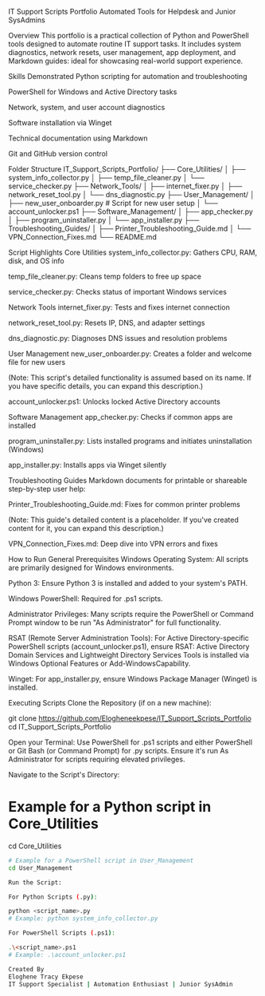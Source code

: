 IT Support Scripts Portfolio
Automated Tools for Helpdesk and Junior SysAdmins

Overview
This portfolio is a practical collection of Python and PowerShell tools designed to automate routine IT support tasks. It includes system diagnostics, network resets, user management, app deployment, and Markdown guides: ideal for showcasing real-world support experience.

Skills Demonstrated
Python scripting for automation and troubleshooting

PowerShell for Windows and Active Directory tasks

Network, system, and user account diagnostics

Software installation via Winget

Technical documentation using Markdown

Git and GitHub version control

Folder Structure
IT_Support_Scripts_Portfolio/
├── Core_Utilities/
│   ├── system_info_collector.py
│   ├── temp_file_cleaner.py
│   └── service_checker.py
├── Network_Tools/
│   ├── internet_fixer.py
│   ├── network_reset_tool.py
│   └── dns_diagnostic.py
├── User_Management/
│   ├── new_user_onboarder.py  # Script for new user setup
│   └── account_unlocker.ps1
├── Software_Management/
│   ├── app_checker.py
│   ├── program_uninstaller.py
│   └── app_installer.py
├── Troubleshooting_Guides/
│   ├── Printer_Troubleshooting_Guide.md
│   └── VPN_Connection_Fixes.md
└── README.md

Script Highlights
Core Utilities
system_info_collector.py: Gathers CPU, RAM, disk, and OS info

temp_file_cleaner.py: Cleans temp folders to free up space

service_checker.py: Checks status of important Windows services

Network Tools
internet_fixer.py: Tests and fixes internet connection

network_reset_tool.py: Resets IP, DNS, and adapter settings

dns_diagnostic.py: Diagnoses DNS issues and resolution problems

User Management
new_user_onboarder.py: Creates a folder and welcome file for new users

(Note: This script's detailed functionality is assumed based on its name. If you have specific details, you can expand this description.)

account_unlocker.ps1: Unlocks locked Active Directory accounts

Software Management
app_checker.py: Checks if common apps are installed

program_uninstaller.py: Lists installed programs and initiates uninstallation (Windows)

app_installer.py: Installs apps via Winget silently

Troubleshooting Guides
Markdown documents for printable or shareable step-by-step user help:

Printer_Troubleshooting_Guide.md: Fixes for common printer problems

(Note: This guide's detailed content is a placeholder. If you've created content for it, you can expand this description.)

VPN_Connection_Fixes.md: Deep dive into VPN errors and fixes

How to Run
General Prerequisites
Windows Operating System: All scripts are primarily designed for Windows environments.

Python 3: Ensure Python 3 is installed and added to your system's PATH.

Windows PowerShell: Required for .ps1 scripts.

Administrator Privileges: Many scripts require the PowerShell or Command Prompt window to be run "As Administrator" for full functionality.

RSAT (Remote Server Administration Tools): For Active Directory-specific PowerShell scripts (account_unlocker.ps1), ensure RSAT: Active Directory Domain Services and Lightweight Directory Services Tools is installed via Windows Optional Features or Add-WindowsCapability.

Winget: For app_installer.py, ensure Windows Package Manager (Winget) is installed.

Executing Scripts
Clone the Repository (if on a new machine):

git clone https://github.com/Elogheneekpese/IT_Support_Scripts_Portfolio
cd IT_Support_Scripts_Portfolio

Open your Terminal: Use PowerShell for .ps1 scripts and either PowerShell or Git Bash (or Command Prompt) for .py scripts. Ensure it's run As Administrator for scripts requiring elevated privileges.

Navigate to the Script's Directory:

# Example for a Python script in Core_Utilities
cd Core_Utilities
```bash
# Example for a PowerShell script in User_Management
cd User_Management

Run the Script:

For Python Scripts (.py):

python <script_name>.py
# Example: python system_info_collector.py

For PowerShell Scripts (.ps1):

.\<script_name>.ps1
# Example: .\account_unlocker.ps1

Created By
Eloghene Tracy Ekpese
IT Support Specialist | Automation Enthusiast | Junior SysAdmin
